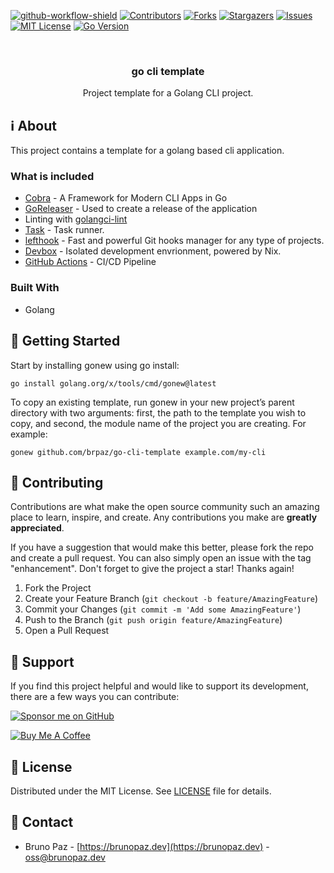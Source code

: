 [![github-workflow-shield]][github-workflow-url]
[![Contributors][contributors-shield]][contributors-url]
[![Forks][forks-shield]][forks-url]
[![Stargazers][stars-shield]][stars-url]
[![Issues][issues-shield]][issues-url]
[![MIT License][license-shield]][license-url]
[![Go Version][gomod]][gomod-url]

<br />

<div>
<h3 align="center">go cli template</h3>

  <p align="center">
    Project template for a Golang CLI project.
  </p>
</div>

## ℹ️ About

This project contains a template for a golang based cli application.

### What is included

- [Cobra](https://cobra.dev/) - A Framework for Modern CLI Apps in Go
- [GoReleaser](https://goreleaser.com/) - Used to create a release of the application
- Linting with [golangci-lint](https://golangci-lint.run/)
- [Task](https://taskfile.dev/) - Task runner.
- [lefthook](https://github.com/evilmartians/lefthook) - Fast and powerful Git hooks manager for any type of projects.
- [Devbox](https://www.jetpack.io/devbox) - Isolated development envrionment, powered by Nix.
- [GitHub Actions](https://github.com/actions) - CI/CD Pipeline

### Built With

* Golang

## 🚀 Getting Started

Start by installing gonew using go install:

```shell
go install golang.org/x/tools/cmd/gonew@latest
```

To copy an existing template, run gonew in your new project’s parent directory with two arguments: first, the path to the template you wish to copy, and second, the module name of the project you are creating. For example:

```shell
gonew github.com/brpaz/go-cli-template example.com/my-cli
```

## 🤝 Contributing

Contributions are what make the open source community such an amazing place to learn, inspire, and create. Any contributions you make are **greatly appreciated**.

If you have a suggestion that would make this better, please fork the repo and create a pull request. You can also simply open an issue with the tag "enhancement".
Don't forget to give the project a star! Thanks again!

1. Fork the Project
2. Create your Feature Branch (`git checkout -b feature/AmazingFeature`)
3. Commit your Changes (`git commit -m 'Add some AmazingFeature'`)
4. Push to the Branch (`git push origin feature/AmazingFeature`)
5. Open a Pull Request

## 🫶 Support

If you find this project helpful and would like to support its development, there are a few ways you can contribute:

[![Sponsor me on GitHub](https://img.shields.io/badge/Sponsor-%E2%9D%A4-%23db61a2.svg?&logo=github&logoColor=red&&style=for-the-badge&labelColor=white)](https://github.com/sponsors/brpaz)

<a href="https://www.buymeacoffee.com/Z1Bu6asGV" target="_blank"><img src="https://www.buymeacoffee.com/assets/img/custom_images/orange_img.png" alt="Buy Me A Coffee" style="height: auto !important;width: auto !important;" ></a>

## 📃 License

Distributed under the MIT License. See [LICENSE](LICENSE.md) file for details.

## 📩 Contact

- Bruno Paz - [https://brunopaz.dev](https://brunopaz.dev) - oss@brunopaz.dev

<!-- MARKDOWN LINKS & IMAGES -->
<!-- https://www.markdownguide.org/basic-syntax#reference-style-links -->
[contributors-shield]: https://img.shields.io/github/contributors/brpaz/go-cli-template.svg?style=for-the-badge
[contributors-url]: https://github.com/brpaz/go-cli-template/graphs/contributors
[forks-shield]: https://img.shields.io/github/forks/brpaz/go-cli-template.svg?style=for-the-badge
[forks-url]: https://github.com/brpaz/go-cli-template/network/members
[stars-shield]: https://img.shields.io/github/stars/brpaz/go-cli-template.svg?style=for-the-badge
[stars-url]: https://github.com/brpaz/go-cli-template/stargazers
[issues-shield]: https://img.shields.io/github/issues/brpaz/go-cli-template.svg?style=for-the-badge
[issues-url]: https://github.com/brpaz/go-cli-template/issues
[license-shield]: https://img.shields.io/github/license/brpaz/go-cli-template.svg?style=for-the-badge
[license-url]: https://github.com/brpaz/go-cli-template/blob/master/LICENSE.txt
[Golang]: https://img.shields.io/badge/next.js-000000?style=for-the-badge&logo=nextdotjs&logoColor=white
[Golang-url]: https://go.dev
[github-workflow-shield]: https://img.shields.io/github/actions/workflow/status/brpaz/go-cli-template/CI.yml?style=for-the-badge
[github-workflow-url]: https://github.com/brpaz/go-cli-template/actions
[gomod]: https://github.com/go-cli-template
[gomod-url]: https://img.shields.io/github/go-mod/go-version/brpaz/go-cli-template



